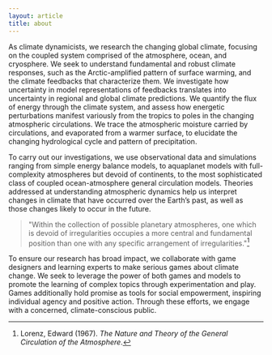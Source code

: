 ```yaml
---
layout: article
title: about
---
```


As climate dynamicists, we research the changing global climate, focusing on the coupled system comprised of the atmosphere, ocean, and cryosphere. We seek to understand fundamental and robust climate responses, such as the Arctic-amplified pattern of surface warming, and the climate feedbacks that characterize them. We investigate how uncertainty in model representations of feedbacks translates into uncertainty in regional and global climate predictions. We quantify the flux of energy through the climate system, and assess how energetic perturbations manifest variously from the tropics to poles in the changing atmospheric circulations. We trace the atmospheric moisture carried by circulations, and evaporated from a warmer surface, to elucidate the changing hydrological cycle and pattern of precipitation.

To carry out our investigations, we use observational data and simulations ranging from simple energy balance models, to aquaplanet models with full-complexity atmospheres but devoid of continents, to the most sophisticated class of coupled ocean-atmosphere general circulation models. Theories addressed at understanding atmospheric dynamics help us interpret changes in climate that have occurred over the Earth’s past, as well as those changes likely to occur in the future. 

> "Within the collection of possible planetary atmospheres, one which is devoid of irregularities occupies a more central and fundamental position than one with any specific arrangement of irregularities."[^1]

To ensure our research has broad impact, we collaborate with game designers and learning experts to make serious games about climate change. We seek to leverage the power of both games and models to promote the learning of complex topics through experimentation and play. Games additionally hold promise as tools for social empowerment, inspiring individual agency and positive action. Through these efforts, we engage with a concerned, climate-conscious public. 

[^1]: Lorenz, Edward (1967). *The Nature and Theory of the General Circulation of the Atmosphere*.


